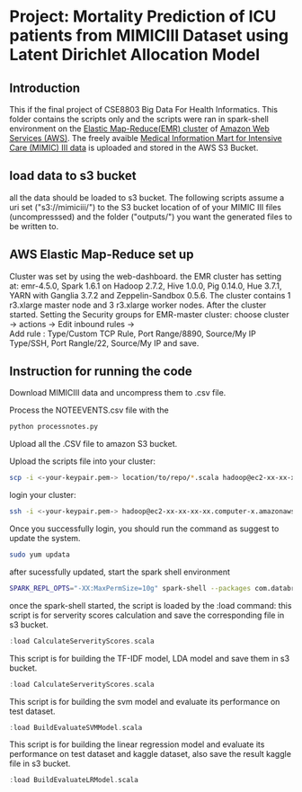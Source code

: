 # Project: Mortality Prediction of ICU patients from MIMICIII Dataset using Latent Dirichlet Allocation Model


## Introduction

This if the final project of CSE8803 Big Data For Health Informatics. This folder contains the scripts only and the scripts were ran in spark-shell environment on the [Elastic Map-Reduce(EMR) cluster](https://aws.amazon.com/elasticmapreduce/) of [Amazon Web Services (AWS)](http://aws.amazon.com/). The freely avaible [Medical Information Mart for Intensive Care (MIMIC) III data](http://mimic.physionet.org/) is uploaded and stored in the AWS S3 Bucket. 

## load data to s3 bucket

all the data should be loaded to s3 bucket. The following scripts assume a uri set ("s3://mimiciii/") to the S3 bucket location of of your MIMIC III files (uncompresssed) and the folder ("outputs/") you want the generated files to be written to.  

## AWS Elastic Map-Reduce set up

Cluster was set by using the web-dashboard. the EMR cluster has setting at: emr-4.5.0, Spark 1.6.1 on Hadoop 2.7.2, Hive 1.0.0, Pig 0.14.0, Hue 3.7.1,  YARN with Ganglia 3.7.2 and Zeppelin-Sandbox 0.5.6. The cluster contains 1 r3.xlarge master node and 3 r3.xlarge worker nodes. After the cluster started. 
Setting the Security groups for EMR-master cluster: choose cluster -> actions -> Edit inbound rules ->  
Add rule : Type/Custom TCP Rule, Port Range/8890, Source/My IP
Type/SSH, Port Rangle/22, Source/My IP and save.


## Instruction for running the code

Download MIMICIII data and uncompress them to .csv file. 

Process the NOTEEVENTS.csv file with the 
```bash
python processnotes.py
```
Upload all the .CSV file to amazon S3 bucket. 

Upload the scripts file into your cluster: 

```bash
scp -i <-your-keypair.pem-> location/to/repo/*.scala hadoop@ec2-xx-xx-xx-xx.computer-x.amazonaws.com:~/
```

login your cluster:

```bash
ssh -i <-your-keypair.pem-> hadoop@ec2-xx-xx-xx-xx.computer-x.amazonaws.com
```

Once you successfully login, you should run the command as suggest to update the system. 
```bash
sudo yum updata
```
after sucessfully updated, start the spark shell environment

```bash
SPARK_REPL_OPTS="-XX:MaxPermSize=10g" spark-shell --packages com.databricks:spark-csv_2.10:1.4.0 --conf spark.driver.maxResultSize=10g --conf spark.driver.memory=10g --conf spark.executor.memory=15g
```

once the spark-shell started, the script is loaded by the :load command:
this script is for serverity scores calculation and save the corresponding file in s3 bucket. 
```scala
:load CalculateServerityScores.scala

```
This script is for building the TF-IDF model, LDA model and save them in s3 bucket. 
```scala
:load CalculateServerityScores.scala

```

This script is for building the svm model and evaluate its performance on test dataset. 
```scala
:load BuildEvaluateSVMModel.scala

```

This script is for building the linear regression model and evaluate its performance on test dataset and kaggle dataset, also save the result kaggle file in s3 bucket. 
```scala
:load BuildEvaluateLRModel.scala

```
